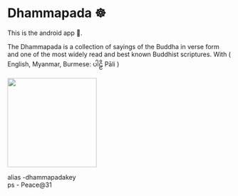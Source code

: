 # Dhammapada ☸️

This is the android app 📱.

The Dhammapada is a collection of sayings of the Buddha in verse form and one of the most widely read and best known Buddhist scriptures. With ( English, Myanmar, Burmese: ပါဠိ Pāli ) 

<img src="https://play-lh.googleusercontent.com/AfSFdtAwHh0BiCd9cy1658SExabPXXnbPXg4Nyp5U9i2KNMw9i3b7arqwQDd6PW_8Q=w1440-h620" style="width: 200px; height:auto" />


alias -dhammapadakey
<br/>
ps - Peace@31
